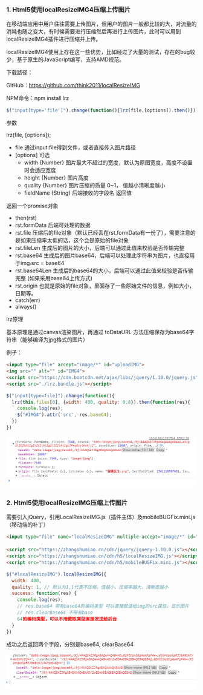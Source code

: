 ### 1. Html5使用localResizeIMG4压缩上传图片

在移动端应用中用户往往需要上传图片，但用户的图片一般都比较的大，对流量的消耗也随之变大，有时候需要进行压缩然后再进行上传图片，此时可以用到localResizeIMG4插件进行压缩并上传。

localResizeIMG4使用上存在这一些优势，比如经过了大量的测试，存在的bug较少，基于原生的JavaScript编写，支持AMD规范。

下载路径：

GitHub：https://github.com/think2011/localResizeIMG

NPM命令：npm install lrz

```js
$("input[type='file']").change(function(){lrz(file,[options]).then()});
```

参数

lrz(file, [options]);
- file 通过input:file得到文件，或者直接传入图片路径
- [options] 可选
  - width {Number} 图片最大不超过的宽度，默认为原图宽度，高度不设置时会适应宽度
  - height {Number} 图片高度
  - quality {Number} 图片压缩的质量 0~1， 值越小清晰度越小
  - fieldName {String} 后端接收的字段名
返回值

返回一个promise对象
- then(rst)
- rst.formData 后端可处理的数据
- rst.file 压缩后的file对象（默认已经丢在rst.formData有一份了），需要注意的是如果压缩率太低的话，这个会是原始的file对象
- rst.fileLen 生成后的图片的大小，后端可以通过此值来校验是否传输完整
- rst.base64 生成后的图片base64，后端可以处理此字符串为图片，也直接用于img.src = base64
- rst.base64Len 生成后的base64的大小，后端可以通过此值来校验是否传输完整 (如果采用base64上传方式)
- rst.origin 也就是原始的file对象，里面存了一些原始文件的信息，例如大小，日期等。
- catch(err)
- always()

lrz原理

基本原理是通过canvas渲染图片，再通过 toDataURL 方法压缩保存为base64字符串（能够编译为jpg格式的图片）

例子：

```html
<input type="file" accept="image/*" id="uploadIMG">
<img src="" alt="" id="IMG4">
<script src="https://cdn.bootcdn.net/ajax/libs/jquery/1.10.0/jquery.js"></script>
<script src="./lrz.bundle.js"></script>
```
```js
$("input[type=file]").change(function(){
  lrz(this.files[0], {width: 400, quality: 0.8}).then(function(res){
    console.log(res);
    $("#IMG4").attr('src', res.base64);
  })
})
```
![localResizeIMG4](./images/localResizeIMG4.png)

### 2. Html5使用localResizeIMG压缩上传图片

需要引入jQuery，引用LocalResizeIMG.js（插件主体）及mobileBUGFix.mini.js（移动端的补丁）

```html
<input type="file" name="localResizeIMG" multiple accept="image/*" id="localResizeIMG">

<script src="https://zhangshumiao.cn/cdn/jquery/jquery-1.10.0.js"></script>
<script src="https://zhangshumiao.cn/cdn/h5/localResizeIMG.js"></script>
<script src="https://zhangshumiao.cn/cdn/h5/mobileBUGFix.mini.js"></script>
```
```js
$("#localResizeIMG").localResizeIMG({
  width: 400,
  quality: 1, // 默认为1,1代表不压缩，值越小，压缩率越大，清晰度越小
  success: function(res) {
    console.log(res);
    // res.base64 带有base64的编码类型 可以直接赋值给img的src属性，显示图片
    // res.clearBase64 不带有base
    64的编码类型，可以不用截取类型直接发送给后台
  }
})
```
成功之后返回两个字段，分别是base64, clearBase64

![clearBase64](./images/clearBase64.png)